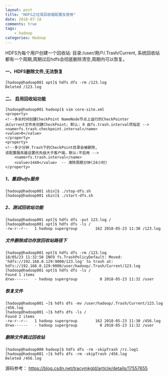 ```yaml
---
layout: post
title: "HDFS之垃圾回收箱配置及使用"
date: 2018-07-18
comments: true
tags: 
	- hadoop
categories: Hadoop
---
```

HDFS为每个用户创建一个回收站:
目录:/user/用户/.Trash/Current, 系统回收站都有一个周期,周期过后hdfs会彻底删除清空,周期内可以恢复。
<!--more--> 
#### 一、HDFS删除文件,无法恢复
```
[hadoop@hadoop001 opt]$ hdfs dfs -rm /123.log
Deleted /123.log
```
#### 二、 启用回收站功能
```
[hadoop@hadoop001 hadoop]$ vim core-site.xml
<property>
<!--多长时间创建CheckPoint NameNode节点上运行的CheckPointer 
从Current文件夹创建CheckPoint; 默认: 0 由fs.trash.interval项指定 -->
<name>fs.trash.checkpoint.interval</name>
<value>0</value>
</property>
<property>
<!--多少分钟.Trash下的CheckPoint目录会被删除,
该配置服务器设置优先级大于客户端，默认:不启用 -->
    <name>fs.trash.interval</name>
    <value>1440</value>  -- 清除周期分钟(24小时)
</property>
```
##### 1、重启hdfs服务
```
[hadoop@hadoop001 sbin]$ ./stop-dfs.sh
[hadoop@hadoop001 sbin]$ ./start-dfs.sh
```
##### 2、测试回收站功能
```
[hadoop@hadoop001 opt]$ hdfs dfs -put 123.log /
[hadoop@hadoop001 opt]$ hdfs dfs -ls /
-rw-r--r--   1 hadoop supergroup        162 2018-05-23 11:30 /123.log
```
##### 文件删除成功存放回收站路径下
```
[hadoop@hadoop001 opt]$ hdfs dfs -rm /123.log
18/05/23 11:32:50 INFO fs.TrashPolicyDefault: Moved: 'hdfs://192.168.0.129:9000/123.log' to trash at: hdfs://192.168.0.129:9000/user/hadoop/.Trash/Current/123.log
[hadoop@hadoop001 opt]$ hdfs dfs -ls /
Found 1 items
drwx------   - hadoop supergroup          0 2018-05-23 11:32 /user
```
##### 恢复文件
```
[hadoop@hadoop001 ~]$ hdfs dfs -mv /user/hadoop/.Trash/Current/123.log /456.log
[hadoop@hadoop001 ~]$ hdfs dfs -ls /
Found 2 items
-rw-r--r--   1 hadoop supergroup        162 2018-05-23 11:30 /456.log
drwx------   - hadoop supergroup          0 2018-05-23 11:32 /user
```
##### 删除文件跳过回收站
```
[hadoop@hadoop000 hadoop]$ hdfs dfs -rm -skipTrash /rz.log1
[hadoop@hadoop001 ~]$ hdfs dfs -rm -skipTrash /456.log
Deleted /456.log
```
源码参考：
https://blog.csdn.net/tracymkgld/article/details/17557655